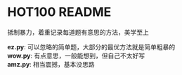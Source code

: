 # HOT100 README

抵制暴力，着重记录每道题有意思的方法，美学至上  


**ez.py**: 可以忽略的简单题，大部分的最优方法就是简单粗暴的  
**wow.py**: 有点意思，一般能想到，但自己不太好写  
**amz.py**: 相当震撼，基本没思路  